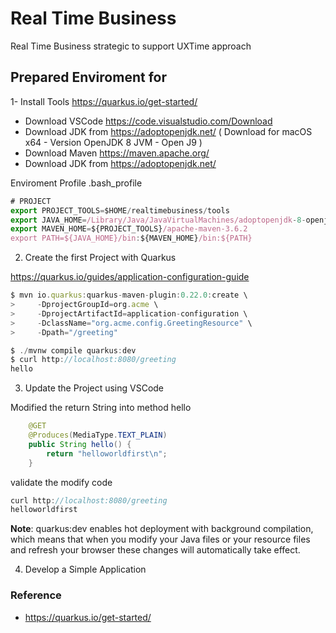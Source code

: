 # Real Time Business

Real Time Business strategic to support UXTime approach

## Prepared Enviroment for  

1- Install Tools https://quarkus.io/get-started/

* Download VSCode   https://code.visualstudio.com/Download
* Download JDK from https://adoptopenjdk.net/ ( Download for macOS x64 - Version OpenJDK 8 JVM - Open J9 )
* Download Maven https://maven.apache.org/
* Download JDK from https://adoptopenjdk.net/ 

Enviroment Profile .bash_profile 

```javascript
# PROJECT 
export PROJECT_TOOLS=$HOME/realtimebusiness/tools
export JAVA_HOME=/Library/Java/JavaVirtualMachines/adoptopenjdk-8-openj9.jdk/Contents/Home/ 
export MAVEN_HOME=${PROJECT_TOOLS}/apache-maven-3.6.2
export PATH=${JAVA_HOME}/bin:${MAVEN_HOME}/bin:${PATH}
```

2. Create the first Project with Quarkus 

https://quarkus.io/guides/application-configuration-guide

```javascript
$ mvn io.quarkus:quarkus-maven-plugin:0.22.0:create \
>     -DprojectGroupId=org.acme \
>     -DprojectArtifactId=application-configuration \
>     -DclassName="org.acme.config.GreetingResource" \
>     -Dpath="/greeting"

$ ./mvnw compile quarkus:dev 
$ curl http://localhost:8080/greeting
hello

```
3. Update the Project using VSCode 

Modified the return String into method hello

```java
    @GET
    @Produces(MediaType.TEXT_PLAIN)
    public String hello() {
        return "helloworldfirst\n";
    }
```
validate the modify code 

```javascript
curl http://localhost:8080/greeting
helloworldfirst
```
**Note**: quarkus:dev enables hot deployment with background compilation, which means that when you modify your Java files or your resource files and refresh your browser these changes will automatically take effect. 

4. Develop a Simple Application 

### Reference

* https://quarkus.io/get-started/ 
